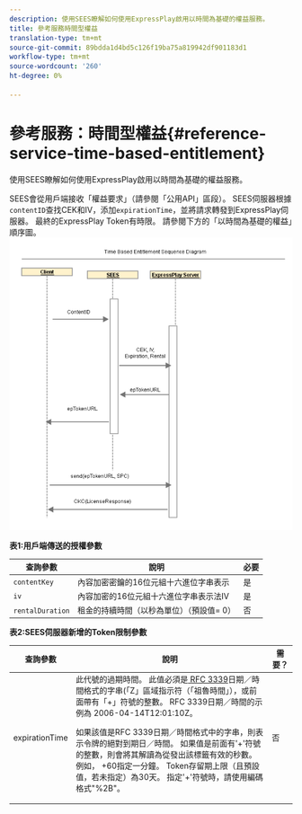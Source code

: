 ```yaml
---
description: 使用SEES瞭解如何使用ExpressPlay啟用以時間為基礎的權益服務。
title: 參考服務時間型權益
translation-type: tm+mt
source-git-commit: 89bdda1d4bd5c126f19ba75a819942df901183d1
workflow-type: tm+mt
source-wordcount: '260'
ht-degree: 0%

---
```



# 參考服務：時間型權益{#reference-service-time-based-entitlement}

使用SEES瞭解如何使用ExpressPlay啟用以時間為基礎的權益服務。

SEES會從用戶端接收「權益要求」（請參閱「公用API」區段）。 SEES伺服器根據`contentID`查找CEK和IV，添加`expirationTime`，並將請求轉發到ExpressPlay伺服器。 最終的ExpressPlay Token有時限。 請參閱下方的「以時間為基礎的權益」順序圖。![](assets/fees-time-based.png)

**表1:用戶端傳送的授權參數**

| 查詢參數 | 說明 | 必要 |
|---|---|---|
| `contentKey` | 內容加密密鑰的16位元組十六進位字串表示 | 是 |
| `iv` | 內容加密的16位元組十六進位字串表示法IV | 是 |
| `rentalDuration` | 租金的持續時間（以秒為單位）（預設值= 0） | 否 |

**表2:SEES伺服器新增的Token限制參數**

<table id="table_E979FAD7A61A4832A46667301939FAEB">  
 <thead> 
  <tr> 
   <th class="entry"> 查詢參數 </th> 
   <th class="entry"> 說明 </th> 
   <th class="entry"> 需要？ </th> 
  </tr> 
 </thead>
 <tbody> 
  <tr> 
   <td><span class="codeph"> expirationTime</span> </td> 
   <td>此代號的過期時間。 此值必須是<a href="https://www.ietf.org/rfc/rfc3339.txt" format="html" type="external"> RFC 3339</a>日期／時間格式的字串(「Z」區域指示符（「祖魯時間」），或前面帶有「+」符號的整數。 RFC 3339日期／時間的示例為<span class="codeph"> 2006-04-14T12:01:10Z</span>。 <p>如果該值是RFC 3339日期／時間格式中的字串，則表示令牌的絕對到期日／時間。 如果值是前面有'+'符號的整數，則會將其解讀為從發出該標籤有效的秒數。 例如，<span class="codeph"> +60</span>指定一分鐘。 Token存留期上限（且預設值，若未指定）為30天。 指定'+'符號時，請使用編碼格式"%2B"。 </p> </td> 
   <td> 否 </td> 
  </tr> 
 </tbody> 
</table>

